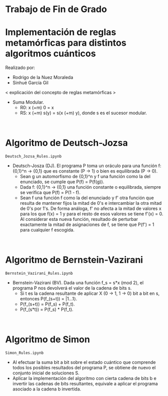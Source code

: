 # Trabajo de Fin de Grado

# Implementación de reglas metamórficas para distintos algoritmos cuánticos

Realizado por:
- Rodrigo de la Nuez Moraleda
- Sinhué García Gil

< explicación del concepto de reglas metamórficas >

- Suma Modular.
  * R0: x (+m) 0 = x
  * RS: x (+m) s(y) = s(x (+m) y), donde s es el sucesor modular.

<br>

# Algoritmo de Deutsch-Jozsa 

`Deutsch_Jozsa_Rules.ipynb`
- Deutsch-Josza (DJ). El programa P toma un oráculo para una función f: {0,1}^n -> {0,1} que es constante (P -> 1) o bien es equilibrada (P -> 0).
  * Sean g un automorfismo de {0,1}^n y f una función como la del enunciado, se cumple que P(f) = P(f(g)).
  * Dada f: {0,1}^n -> {0,1} una función constante o equilibrada, siempre se verifica que P(f) = P(1 - f).
  * Sean f una función f como la del enunciado y f' otra función que resulta de mantener fijos la mitad de 0's e intercambiar la otra mitad de 0's por 1's.
    De forma análoga, f' no afecta a la mitad de valores x para los que f(x) = 1 y para el resto de esos valores se tiene f'(x) = 0.
    Al considerar esta nueva función, resultado de perturbar exactamente la mitad de asignaciones de f, se tiene que P(f') = 1 para cualquier f escogida.

<br>

# Algoritmo de Bernstein-Vazirani

`Bernstein_Vazirani_Rules.ipynb`
- Bernstein-Vazirani (BV). Dada una función f_s = s*x (mod 2), el programa P nos devolverá el valor de la cadena de bits s.
  * Si t es la cadena resultante de aplicar X (0 -> 1, 1 -> 0) bit a bit en s, entonces P(f_(s+t)) = |1...1⟩.
  * P(f_(s+t)) = P(f_s) + P(f_t).
  * P(f_(s*t)) = P(f_s) * P(f_t).

<br>

# Algoritmo de Simon

`Simon_Rules.ipynb`
- Al efectuar la suma bit a bit sobre el estado cuántico que comprende todos los
posibles resultados del programa P, se obtiene de nuevo el conjunto inicial de soluciones S.
- Aplicar la implementación del algoritmo con cierta cadena de bits b e invertir las
cadenas de bits resultantes, equivale a aplicar el programa asociado a la cadena b invertida.
